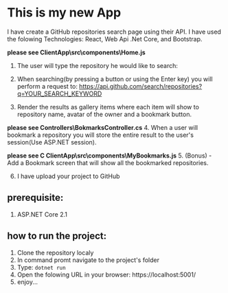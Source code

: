 # This is my new App

I have create a GitHub repositories search page using their API.
I have used the folowing Technologies: React, Web Api .Net Core, and Bootstrap.

**please see ClientApp\src\components\Home.js**
1. The user will type the repository he would like to search: 

2. When searching(by pressing a button or using the Enter key) you will perform a request to:
https://api.github.com/search/repositories?q=YOUR_SEARCH_KEYWORD 

3. Render the results as gallery items where each item will show to repository name, avatar of the owner and a bookmark button.

**please see Controllers\BokmarksController.cs**
4. When a user will bookmark a repository you will store the entire result to the user's session(Use ASP.NET session).

**please see C ClientApp\src\components\MyBookmarks.js**
5. (Bonus) - Add a Bookmark screen that will show all the bookmarked repositories.

6. I have upload your project to GitHub


## prerequisite:
1. ASP.NET Core 2.1

## how to run the project:
1. Clone the repository localy
2. In command promt navigate to the project's folder
3. Type: ``` dotnet run  ```
4. Open the folowing URL in your browser: https://localhost:5001/
5. enjoy...





